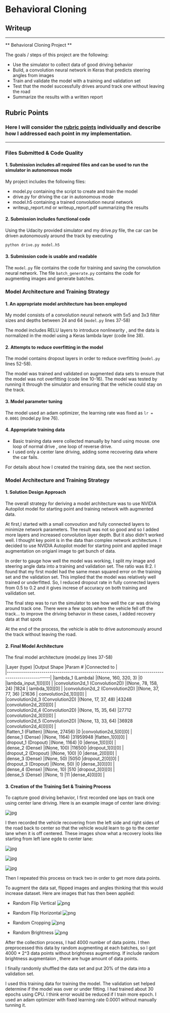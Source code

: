 # **Behavioral Cloning**

## Writeup
---

** Behavioral Cloning Project **

The goals / steps of this project are the following:
* Use the simulator to collect data of good driving behavior
* Build, a convolution neural network in Keras that predicts steering angles from images
* Train and validate the model with a training and validation set
* Test that the model successfully drives around track one without leaving the road
* Summarize the results with a written report


[//]: # (Image References)

[image1]: ./examples/placeholder.png "Model Visualization"
[image2]: ./examples/placeholder.png "Grayscaling"
[image3]: ./examples/placeholder_small.png "Recovery Image"
[image4]: ./examples/placeholder_small.png "Recovery Image"
[image5]: ./examples/placeholder_small.png "Recovery Image"
[image6]: ./examples/placeholder_small.png "Normal Image"
[image7]: ./examples/placeholder_small.png "Flipped Image"

## Rubric Points
### Here I will consider the [rubric points](https://review.udacity.com/#!/rubrics/432/view) individually and describe how I addressed each point in my implementation.  

---
### Files Submitted & Code Quality

#### 1. Submission includes all required files and can be used to run the simulator in autonomous mode

My project includes the following files:
* model.py containing the script to create and train the model
* drive.py for driving the car in autonomous mode
* model.h5 containing a trained convolution neural network
* writeup_report.md or writeup_report.pdf summarizing the results

#### 2. Submission includes functional code
Using the Udacity provided simulator and my drive.py file, the car can be driven autonomously around the track by executing
```sh
python drive.py model.h5
```

#### 3. Submission code is usable and readable

The `model.py` file contains the code for training and saving the convolution neural network.
The file `batch_generate.py` contains the code for augmenting images and generate batches.

### Model Architecture and Training Strategy

#### 1. An appropriate model architecture has been employed

My model consists of a convolution neural network with 5x5 and 3x3 filter sizes and depths between 24 and 64 (`model.py` lines 37-58)

The model includes RELU layers to introduce nonlinearity , and the data is normalized in the model using a Keras lambda layer (code line 38).

#### 2. Attempts to reduce overfitting in the model

The model contains dropout layers in order to reduce overfitting (`model.py` lines 52-58).

The model was trained and validated on augmented data sets to ensure that the model was not overfitting (code line 10-16). The model was tested by running it through the simulator and ensuring that the vehicle could stay on the track.

#### 3. Model parameter tuning

The model used an adam optimizer, the learning rate was fixed as `lr = 0.0001` (model.py line 76).

#### 4. Appropriate training data

* Basic training data were collected manually by hand using mouse.
  one loop of normal drive , one loop of reverse drive.
* I used only a center lane driving, adding some recovering data where the car fails.

For details about how I created the training data, see the next section.

### Model Architecture and Training Strategy

#### 1. Solution Design Approach

The overall strategy for deriving a model architecture was to use NVIDIA Autopilot model for starting point and training network with augmented data.

At first,I started with a small convoution and fully connected layers to minimize network parameters.
The result was not so good and so I added more layers and increased convolution layer depth.
But it also didn't worked well. I thought key point is in the data than complex network architecture.
I decided to use NVIDIA Autopilot model for starting point and applied image augmentation on origianl image to get bunch of data.

In order to gauge how well the model was working, I split my image and steering angle data into a training and validation set. The ratio was 8:2. I found that my first model had the same mean squared error on the training set and the validation set. This implied that the model was relatively well trained or underfitted.
So, I reduced dropout rate in fully connected layers from 0.5 to 0.2 and it gives increse of accuracy on both training and vailidation set.

The final step was to run the simulator to see how well the car was driving around track one. There were a few spots where the vehicle fell off the track... to improve the driving behavior in these cases, I added recovery data at that spots

At the end of the process, the vehicle is able to drive autonomously around the track without leaving the road.

#### 2. Final Model Architecture

The final model architecture (model.py lines 37-58)


|Layer (type)                     |Output Shape          |Param #     |Connected to                 |    
|---------------------------------------------------------------------------------------------------|
|lambda_1 (Lambda)                |(None, 160, 320, 3)   |0           |lambda_input_1[0][0]            |
|convolution2d_1 (Convolution2D)  |(None, 78, 158, 24)   |1824       | lambda_1[0][0]                  |
|convolution2d_2 (Convolution2D)  |(None, 37, 77, 36)    |21636      | convolution2d_1[0][0]     |       
|convolution2d_3 (Convolution2D)  |(None, 17, 37, 48)    |43248       |convolution2d_2[0][0]      |      
|convolution2d_4 (Convolution2D)  |(None, 15, 35, 64)    |27712       |convolution2d_3[0][0]      |      
|convolution2d_5 (Convolution2D)  |(None, 13, 33, 64)    |36928       |convolution2d_4[0][0]      |      
|flatten_1 (Flatten)              |(None, 27456)         |0           |convolution2d_5[0][0]      |      
|dense_1 (Dense)                  |(None, 1164)          |31959948    |flatten_1[0][0]            |      
|dropout_1 (Dropout)              |(None, 1164)          |0           |dense_1[0][0]              |      
|dense_2 (Dense)                  |(None, 100)           |116500      |dropout_1[0][0]            |      
|dropout_2 (Dropout)              |(None, 100)           |0           |dense_2[0][0]              |      
|dense_3 (Dense)                  |(None, 50)            |5050        |dropout_2[0][0]            |      
|dropout_3 (Dropout)              |(None, 50)            |0           |dense_3[0][0]              |      
|dense_4 (Dense)                  |(None, 10)            |510         |dropout_3[0][0]            |      
|dense_5 (Dense)                  |(None, 1)             |11          |dense_4[0][0]              |      


#### 3. Creation of the Training Set & Training Process

To capture good driving behavior, I first recorded one laps on track one using center lane driving. Here is an example image of center lane driving:

![jpg](center_sample.jpg)

I then recorded the vehicle recovering from the left side and right sides of the road back to center so that the vehicle would learn to go to the center lane when it is off centered. These images show what a recovery looks like starting from left lane egde to center lane:

![jpg](recover1.jpg)

![jpg](recover2.jpg)

![jpg](recover3.jpg)

Then I repeated this process on track two in order to get more data points.

To augment the data sat,
flipped images and angles thinking that this would increase dataset. Here are images that has then been applied:

* Random Flip Vertical
![png](augment_flip_vertical.png)

* Random Flip Horizontal
![png](augment_flip_horizontal.png)

* Random Cropping
![png](augment_cropping.png)

* Random Brightness
![png](augment_brightness.png)

After the collection process, I had 4000 number of data points. I then preprocessed this data by random augmenting at each batches, so I got 4000 * 2^3 data points without brightness augmenting.
If include random brightness augmentaion , there are huge amount of data points.

I finally randomly shuffled the data set and put 20% of the data into a validation set.

I used this training data for training the model. The validation set helped determine if the model was over or under fitting. I had trained about 30 epochs using CPU. I think error would be reduced if I train more epoch. I used an adam optimizer with fixed learning rate 0.0001 without manually tunning it.
